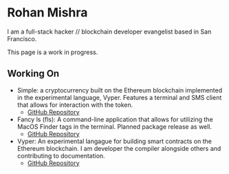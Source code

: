 # Rohan Mishra
I am a full-stack hacker // blockchain developer evangelist based in San Francisco.

This page is a work in progress.

## Working On
- Simple: a cryptocurrency built on the Ethereum blockchain implemented in the experimental
  language, Vyper. Features a terminal and SMS client that allows for interaction with the 
  token.
    + [GitHub Repository](https://github.com/Meeshbhoombah/simple)
- Fancy ls (fls): A command-line application that allows for utilizing the MacOS Finder tags
  in the terminal. Planned package release as well.
    + [GitHub Repository](https://github.com/Meeshbhoombah/fls)
- Vyper: An experimental langague for building smart contracts on the Ethereum blockchain. I am
  developer the compiler alongside others and contributing to documentation.
    + [GitHub Repository](https://github.com/Meeshbhoombah/vyper)

